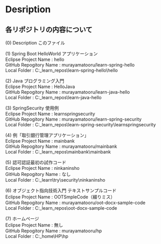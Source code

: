 # Desription
## 各リポジトリの内容について

(0) Description 
このファイル

(1) Spring Boot HelloWorld アプリケーション  
Eclipse Project Name : hello  
GitHub Repogitory Name : murayamatooru/learn-spring-hello  
Local Folder : C:\_learn_repos\learn-spring-hello\hello  

(2) Java プログラミング入門  
Eclipse Project Name : HelloJava  
GitHub Repogitory Name : murayamatooru/learn-java-hello  
Local Folder : C:\_learn_repos\learn-java-hello  

(3) SpringSecurity 使用例  
Eclipse Project Name : learnspringsecurity  
GitHub Repogitory Name : murayamatooru/learn-spring-security  
Local Folder : C:\_learn_repos\learn-spring-security\learnspringsecurity  

(4) 例「取引銀行管理アプリケーション」  
Eclipse Project Name : mainbank  
GitHub Repogitory Name : murayamatooru/mainbank  
Local Folder : C:\_learn_repos\mainbank\mainbank  

(5) 認可認証最初の試作コード  
Eclipse Project Name : ninkaninsho  
GitHub Repogitory Name : なし  
Local Folder : C:\_learn\try\security\ninkaninsho  

(6) オブジェクト指向技術入門 テキストサンプルコード  
Eclipse Project Name : OOTSmpleCode（綴りミス）  
GitHub Repogitory Name : murayamatooru/oot-docx-sample-code  
Local Folder : C:\_learn_repos\oot-docx-sample-code  

(7) ホームページ  
Eclipse Project Name : 無し  
GitHub Repogitory Name : murayamatooru/hp  
Local Folder : C:\_home\HP\hp  
